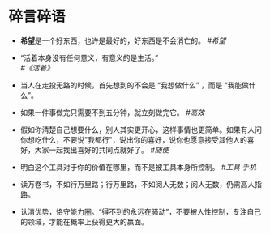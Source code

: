 # 碎言碎语

- **希望**是一个好东西，也许是最好的，好东西是不会消亡的。
*#希望*

- “活着本身没有任何意义，有意义的是生活。”  
*#《活着》*

- 当人在走投无路的时候，首先想到的不会是 “我想做什么” ，而是 “我能做什么”。


- 如果一件事做完只需要不到五分钟，就立刻做完它。
*#高效*

- 假如你清楚自己想要什么，别人其实更开心，这样事情也更简单。如果有人问你想吃什么，不要说"我都行"，说出你的喜好，说你也愿意接受其他人的喜好，大家一起找出喜好的共同点就好了。
*#随便*

- 明白这个工具对于你的价值在哪里，而不是被工具本身所控制。
*#工具* *手机*

- 读万卷书，不如行万里路；行万里路，不如阅人无数；阅人无数，仍需高人指路。

- 认清优势，恪守能力圈。“得不到的永远在骚动”，不要被人性控制，专注自己的领域，才能在概率上获得更大的赢面。


